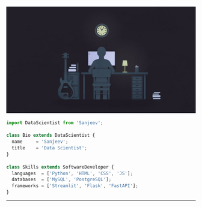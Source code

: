 <p align="center">
  <img src="https://github.com/sanjeevm4788/sanjeevm4788/blob/main/Sanjeev%20github%20pic.jpg" />
</p>

```js
import DataScientist from 'Sanjeev';

class Bio extends DataScientist {
  name     = 'Sanjeev';
  title    = 'Data Scientist';
}

class Skills extends SoftwareDeveloper {
  languages  = ['Python', 'HTML', 'CSS', 'JS'];
  databases  = ['MySQL', 'PostgreSQL'];
  frameworks = ['Streamlit', 'Flask', 'FastAPI'];
}
```
----
